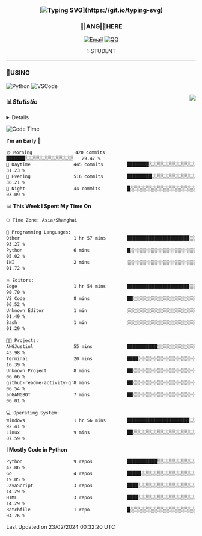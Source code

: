 <div align="center">


### [![Typing SVG](https://readme-typing-svg.herokuapp.com?size=25&duration=2500&color=8C43EA&vCenter=true&width=200&height=40&lines=%F0%9F%8C%B1ANGJustinl%F0%9F%8C%B1+!)](https://git.io/typing-svg)


### 🥛|**ANG**|🥛HERE



[![Email](https://img.shields.io/badge/Email-ANGJustin@163.com-6A5ACD?style=flat-square&logoColor=fff)](mailto:ANGJustinl@163.com)
[![QQ](https://img.shields.io/badge/QQ-77139032-98FB98?style=flat-square&logoColor=fff)](https://qm.qq.com/cgi-bin/qm/qr?k=mcs-cON_aPNfc3hO8-H7lWJHDX-5nKr7&noverify=0)




✨STUDENT 

</div>

---

### 🎨USING

![Python](https://img.shields.io/badge/-Python-blue?style=flat-square&logo=Python&logoColor=fff)
![VSCode](https://img.shields.io/badge/-VSCode-blue?style=flat-square&logo=visualstudiocode&logoColor=fff)


<a href="#">
  <img align="right" src="https://github-readme-stats.vercel.app/api?username=ANGJustinl&count_private=true&show_icons=true&hide_border=true&bg_color=15,f2f7fd,E0EAFC" />
</a>




### 📊*Statistic* 

<details>

<p align="center">
   <img src="github-metrics.svg" alt="typing-svg">
</p>

[![Github activity graph](https://github-readme-activity-graph.angforever.top/graph?username=ANGJustinl&theme=dracula)](https://github.com/ANGJustinl/ANGJustinl)

</details>

<!--START_SECTION:waka-->
![Code Time](http://img.shields.io/badge/Code%20Time-2%20hrs%205%20mins-blue)

**I'm an Early 🐤** 

```text
🌞 Morning                420 commits         ███████░░░░░░░░░░░░░░░░░░   29.47 % 
🌆 Daytime                445 commits         ████████░░░░░░░░░░░░░░░░░   31.23 % 
🌃 Evening                516 commits         █████████░░░░░░░░░░░░░░░░   36.21 % 
🌙 Night                  44 commits          █░░░░░░░░░░░░░░░░░░░░░░░░   03.09 % 
```


📊 **This Week I Spent My Time On** 

```text
🕑︎ Time Zone: Asia/Shanghai

💬 Programming Languages: 
Other                    1 hr 57 mins        ███████████████████████░░   93.27 % 
Python                   6 mins              █░░░░░░░░░░░░░░░░░░░░░░░░   05.02 % 
INI                      2 mins              ░░░░░░░░░░░░░░░░░░░░░░░░░   01.72 % 

🔥 Editors: 
Edge                     1 hr 54 mins        ███████████████████████░░   90.70 % 
VS Code                  8 mins              ██░░░░░░░░░░░░░░░░░░░░░░░   06.52 % 
Unknown Editor           1 min               ░░░░░░░░░░░░░░░░░░░░░░░░░   01.49 % 
Bash                     1 min               ░░░░░░░░░░░░░░░░░░░░░░░░░   01.29 % 

🐱‍💻 Projects: 
ANGJustinl               55 mins             ███████████░░░░░░░░░░░░░░   43.98 % 
Terminal                 20 mins             ████░░░░░░░░░░░░░░░░░░░░░   16.39 % 
Unknown Project          8 mins              ██░░░░░░░░░░░░░░░░░░░░░░░   06.66 % 
github-readme-activity-gr8 mins              ██░░░░░░░░░░░░░░░░░░░░░░░   06.54 % 
anGANGBOT                7 mins              ██░░░░░░░░░░░░░░░░░░░░░░░   06.01 % 

💻 Operating System: 
Windows                  1 hr 56 mins        ███████████████████████░░   92.41 % 
Linux                    9 mins              ██░░░░░░░░░░░░░░░░░░░░░░░   07.59 % 
```

**I Mostly Code in Python** 

```text
Python                   9 repos             ███████████░░░░░░░░░░░░░░   42.86 % 
Go                       4 repos             █████░░░░░░░░░░░░░░░░░░░░   19.05 % 
JavaScript               3 repos             ████░░░░░░░░░░░░░░░░░░░░░   14.29 % 
HTML                     3 repos             ████░░░░░░░░░░░░░░░░░░░░░   14.29 % 
Batchfile                1 repo              █░░░░░░░░░░░░░░░░░░░░░░░░   04.76 % 
```




 Last Updated on 23/02/2024 00:32:20 UTC
<!--END_SECTION:waka-->
